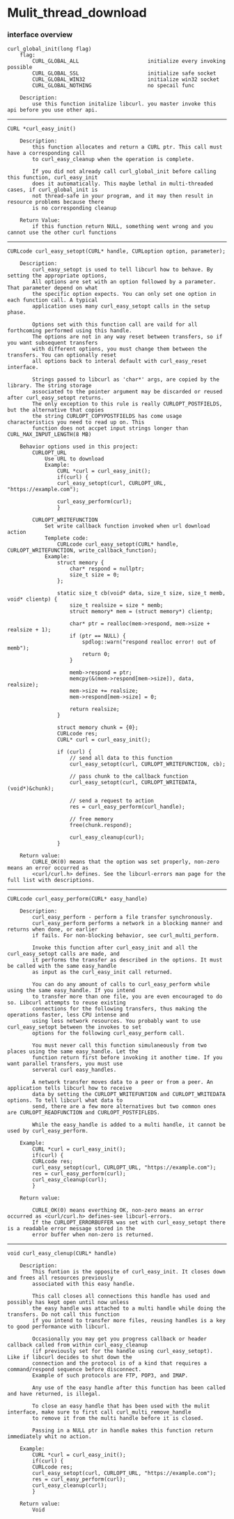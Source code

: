# Mulit_thread_download

### interface overview 

    curl_global_init(long flag)
        flag:
            CURL_GLOBAL_ALL                      initialize every invoking possible
            CURL_GLOBAL_SSL                      initialize safe socket
            CURL_GLOBAL_WIN32                    initialize win32 socket
            CURL_GLOBAL_NOTHING                  no specail func

        Description:
            use this function initalize libcurl. you master invoke this api before you use other api. 

---

    CURL *curl_easy_init() 
        
        Description:
            this function allocates and return a CURL ptr. This call must have a corresponding call 
            to curl_easy_cleanup when the operation is complete.

            If you did not already call curl_global_init before calling this function, curl_easy_init 
            does it automatically. This maybe lethal in multi-threaded cases, if curl_global_init is 
            not thread-safe in your program, and it may then result in resource problems because there 
            is no corresponding cleanup

        Return Value:
            if this function return NULL, something went wrong and you cannot use the other curl functions

---
    CURLcode curl_easy_setopt(CURL* handle, CURLoption option, parameter);

        Description:
            curl_easy_setopt is used to tell libcurl how to behave. By setting the appropriate options,
            All options are set with an option followed by a parameter. That parameter depend on what 
            the specific option expects. You can only set one option in each function call. A typical 
            application uses many curl_easy_setopt calls in the setup phase.

            Options set with this function call are vaild for all forthcoming performed using this handle.
            The options are not in any way reset between transfers, so if you want subsequent transfers
            with different options, you must change them between the transfers. You can optionally reset
            all options back to interal default with curl_easy_reset interface.

            Strings passed to libcurl as 'char*' args, are copied by the library. The string storage
            associated to the pointer argument may be discarded or reused after curl_easy_setopt returns.
            The only exception to this rule is really CURLOPT_POSTFIELDS, but the alternative that copies
            the string CURLOPT_COPYPOSTFIELDS has come usage characteristics you need to read up on. This 
            function does not accpet input strings longer than CURL_MAX_INPUT_LENGTH(8 MB)

        Behavior options used in this project:
            CURLOPT_URL
                Use URL to download
                Example:
                    CURL *curl = curl_easy_init();
                    if(curl) {
                    curl_easy_setopt(curl, CURLOPT_URL, "https://example.com");
                    
                    curl_easy_perform(curl);
                    }

            CURLOPT_WRITEFUNCTION
                Set write callback function invoked when url download action
                Templete code:
                    CURLcode curl_easy_setopt(CURL* handle, CURLOPT_WRITEFUNCTION, write_callback_function);
                Example:
                    struct memory {
                        char* respond = nullptr;
                        size_t size = 0;
                    };

                    static size_t cb(void* data, size_t size, size_t memb, void* clientp) {
                        size_t realsize = size * memb;
                        struct memory* mem = (struct memory*) clientp;

                        char* ptr = realloc(mem->respond, mem->size + realsize + 1);
                        if (ptr == NULL) {
                            spdlog::warn("respond realloc error! out of memb");
                            return 0;
                        }

                        memb->respond = ptr;
                        memcpy(&(mem->respond[mem->size]), data, realsize);
                        mem->size += realsize;
                        mem->respond[mem->size] = 0;

                        return realsize;
                    }

                    struct memory chunk = {0};
                    CURLcode res;
                    CURL* curl = curl_easy_init();

                    if (curl) {
                        // send all data to this function 
                        curl_easy_setopt(curl, CURLOPT_WRITEFUNCTION, cb);

                        // pass chunk to the callback function
                        curl_easy_setopt(curl, CURLOPT_WRITEDATA, (void*)&chunk);

                        // send a request to action
                        res = curl_easy_perform(curl_handle);

                        // free memory
                        free(chunk.respond);

                        curl_easy_cleanup(curl);
                    }

        Return value:
            CURLE_OK(0) means that the option was set properly, non-zero means an error occurred as
            <curl/curl.h> defines. See the libcurl-errors man page for the full list with descriptions.
---
    CURLcode curl_easy_perform(CURL* easy_handle)

        Description:
            curl_easy_perform - perform a file transfer synchronously.
            curl_easy_perform performs a network in a blocking manner and returns when done, or earlier
            if fails. For non-blocking behavior, see curl_multi_perform.

            Invoke this function after curl_easy_init and all the curl_easy_setopt calls are made, and
            it performs the transfer as described in the options. It must be called with the same easy_handle
            as input as the curl_easy_init call returned.

            You can do any amount of calls to curl_easy_perform while using the same easy_handle. If you intend
            to transfer more than one file, you are even encouraged to do so. Libcurl attempts to reuse existing
            connections for the following transfers, thus making the operations faster, less CPU intense and 
            using less network resources. You probably want to use curl_easy_setopt between the invokes to set
            options for the following curl_easy_perform call.

            You must never call this function simulaneously from two places using the same easy_handle. Let the
            function return first before invoking it another time. If you want parallel transfers, you must use
            serveral curl easy_handles.

            A network transfer moves data to a peer or from a peer. An application tells libcurl how to receive
            data by setting the CURLOPT_WRITEFUNTION and CURLOPT_WRITEDATA options. To tell libcurl what data to
            send, there are a few more alternatives but two common ones are CURLOPT_READFUNCTION and CURLOPT_POSTFIFLEDS.

            While the easy_handle is added to a multi handle, it cannot be used by curl_easy_perform.

        Example:
            CURL *curl = curl_easy_init();
            if(curl) {
            CURLcode res;
            curl_easy_setopt(curl, CURLOPT_URL, "https://example.com");
            res = curl_easy_perform(curl);
            curl_easy_cleanup(curl);
            }
        
        Return value:

            CURLE_OK(0) means everthing OK, non-zero means an error occurred as <curl/curl.h> defines-see libcurl-errors.
            If the CURLOPT_ERRORBUFFER was set with curl_easy_setopt there is a readable error message stored in the
            error buffer when non-zero is returned.
---

    void curl_easy_clenup(CURL* handle)

        Description:
            This funtion is the opposite of curl_easy_init. It closes down and frees all resources previously
            associated with this easy handle.

            This call closes all connections this handle has used and possibly has kept open until now unless
            the easy handle was attached to a multi handle while doing the transfers. Do not call this function
            if you intend to transfer more files, reusing handles is a key to good performance with libcurl.

            Occasionally you may get you progress callback or header callback called from within curl_easy_cleanup
            (if previously set for the handle using curl_easy_setopt). Like if libcurl decides to shut down the
            connection and the protocol is of a kind that requires a command/respond sequence before disconnect.
            Example of such protocols are FTP, POP3, and IMAP.

            Any use of the easy handle after this function has been called and have returned, is illegal.

            To close an easy handle that has been used with the mulit interface, make sure to first call curl_multi_remove_handle
            to remove it from the multi handle before it is closed.

            Passing in a NULL ptr in handle makes this function return immediately whit no action.

        Example:
            CURL *curl = curl_easy_init();
            if(curl) {
            CURLcode res;
            curl_easy_setopt(curl, CURLOPT_URL, "https://example.com");
            res = curl_easy_perform(curl);
            curl_easy_cleanup(curl);
            }

        Return value:
            Void
